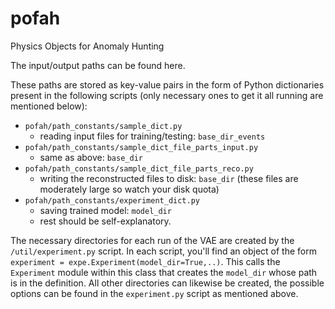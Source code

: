 # pofah
Physics Objects for Anomaly Hunting

The input/output paths can be found here. 

These paths are stored as key-value pairs in the form of Python dictionaries present in the following scripts (only necessary ones to get it all running are mentioned below):
- `pofah/path_constants/sample_dict.py`
    - reading input files for training/testing: `base_dir_events` 
- `pofah/path_constants/sample_dict_file_parts_input.py`
    - same as above: `base_dir`
- `pofah/path_constants/sample_dict_file_parts_reco.py`
    - writing the reconstructed files to disk: `base_dir` (these files are moderately large so watch your disk quota)
- `pofah/path_constants/experiment_dict.py` 
    - saving trained model: `model_dir`
    - rest should be self-explanatory. 

The necessary directories for each run of the VAE are created by the `/util/experiment.py` script. In each script, you'll find an object of the form `experiment = expe.Experiment(model_dir=True,..)`. This calls the `Experiment` module within this class that creates the `model_dir` whose path is in the definition. All other directories can likewise be created, the possible options can be found in the `experiment.py` script as mentioned above. 